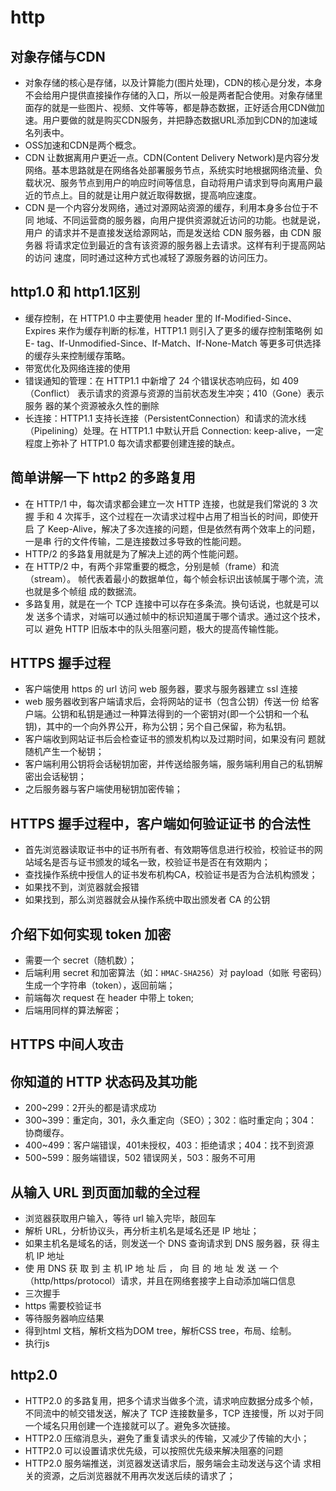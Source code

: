 # http

## 对象存储与CDN
* 对象存储的核心是存储，以及计算能力(图片处理)，CDN的核心是分发，本身不会给用户提供直接操作存储的入口，所以一般是两者配合使用。对象存储里面存的就是一些图片、视频、文件等等，都是静态数据，正好适合用CDN做加速。用户要做的就是购买CDN服务，并把静态数据URL添加到CDN的加速域名列表中。
* OSS加速和CDN是两个概念。
* CDN 让数据离用户更近一点。CDN(Content Delivery Network)是内容分发网络。基本思路就是在网络各处部署服务节点，系统实时地根据网络流量、负载状况、服务节点到用户的响应时间等信息，自动将用户请求到导向离用户最近的节点上。目的就是让用户就近取得数据，提高响应速度。
* CDN 是一个内容分发网络，通过对源网站资源的缓存，利用本身多台位于不同 地域、不同运营商的服务器，向用户提供资源就近访问的功能。也就是说，用户 的请求并不是直接发送给源网站，而是发送给 CDN 服务器，由 CDN 服务器 将请求定位到最近的含有该资源的服务器上去请求。这样有利于提高网站的访问 速度，同时通过这种方式也减轻了源服务器的访问压力。

## http1.0 和 http1.1区别
* 缓存控制，在 HTTP1.0 中主要使用 header 里的 If-Modified-Since、 Expires 来作为缓存判断的标准，HTTP1.1 则引入了更多的缓存控制策略例 如 E- tag、If-Unmodified-Since、If-Match、If-None-Match 等更多可供选择 的缓存头来控制缓存策略。
* 带宽优化及网络连接的使用
* 错误通知的管理：在 HTTP1.1 中新增了 24 个错误状态响应码，如 409 （Conflict） 表示请求的资源与资源的当前状态发生冲突；410（Gone）表示服务 器的某个资源被永久性的删除
* 长连接：HTTP1.1 支持长连接（PersistentConnection）和请求的流水线 （Pipelining）处理。在 HTTP1.1 中默认开启 Connection: keep-alive，一定程度上弥补了 HTTP1.0 每次请求都要创建连接的缺点。

## 简单讲解一下 http2 的多路复用
* 在 HTTP/1 中，每次请求都会建立一次 HTTP 连接，也就是我们常说的 3 次握 手和 4 次挥手，这个过程在一次请求过程中占用了相当长的时间，即使开启 了 Keep-Alive，解决了多次连接的问题，但是依然有两个效率上的问题，一是串 行的文件传输，二是连接数过多导致的性能问题。
* HTTP/2 的多路复用就是为了解决上述的两个性能问题。
* 在 HTTP/2 中，有两个非常重要的概念，分别是帧（frame）和流（stream）。 帧代表着最小的数据单位，每个帧会标识出该帧属于哪个流，流也就是多个帧组 成的数据流。
* 多路复用，就是在一个 TCP 连接中可以存在多条流。换句话说，也就是可以发 送多个请求，对端可以通过帧中的标识知道属于哪个请求。通过这个技术，可以 避免 HTTP 旧版本中的队头阻塞问题，极大的提高传输性能。

## HTTPS 握手过程
* 客户端使用 https 的 url 访问 web 服务器，要求与服务器建立 ssl 连接
* web 服务器收到客户端请求后，会将网站的证书（包含公钥）传送一份 给客户端。公钥和私钥是通过一种算法得到的一个密钥对(即一个公钥和一个私钥)，其中的一个向外界公开，称为公钥；另个自己保留，称为私钥。
* 客户端收到网站证书后会检查证书的颁发机构以及过期时间，如果没有问 题就随机产生一个秘钥；
* 客户端利用公钥将会话秘钥加密，并传送给服务端，服务端利用自己的私钥解密出会话秘钥；
* 之后服务器与客户端使用秘钥加密传输；

## HTTPS 握手过程中，客户端如何验证证书 的合法性
* 首先浏览器读取证书中的证书所有者、有效期等信息进行校验，校验证书的网站域名是否与证书颁发的域名一致，校验证书是否在有效期内；
* 查找操作系统中授信人的证书发布机构CA，校验证书是否为合法机构颁发；
* 如果找不到，浏览器就会报错
* 如果找到，那么浏览器就会从操作系统中取出颁发者 CA 的公钥

## 介绍下如何实现 token 加密
* 需要一个 secret（随机数）； 
* 后端利用 secret 和加密算法（如：`HMAC-SHA256`）对 payload（如账 号密码）生成一个字符串（token），返回前端；
* 前端每次 request 在 header 中带上 token; 
* 后端用同样的算法解密；

## HTTPS 中间人攻击

## 你知道的 HTTP 状态码及其功能
* 200~299：2开头的都是请求成功
* 300~399：重定向，301，永久重定向（SEO）；302：临时重定向；304：协商缓存。
* 400~499：客户端错误，401未授权，403：拒绝请求；404：找不到资源
* 500~599：服务端错误，502 错误网关，503：服务不可用

## 从输入 URL 到页面加载的全过程
* 浏览器获取用户输入，等待 url 输入完毕，敲回车
* 解析 URL，分析协议头，再分析主机名是域名还是 IP 地址；
* 如果主机名是域名的话，则发送一个 DNS 查询请求到 DNS 服务器，获 得主机 IP 地址
* 使 用 DNS 获 取 到 主 机 IP 地 址 后 ， 向 目 的 地 址 发 送 一 个 （http/https/protocol）请求，并且在网络套接字上自动添加端口信息
* 三次握手
* https 需要校验证书
* 等待服务器响应结果
* 得到html 文档，解析文档为DOM tree，解析CSS tree，布局、绘制。
* 执行js

## http2.0
* HTTP2.0 的多路复用，把多个请求当做多个流，请求响应数据分成多个帧，不同流中的帧交错发送，解决了 TCP 连接数量多，TCP 连接慢，所 以对于同一个域名只用创建一个连接就可以了。避免多次链接。
* HTTP2.0 压缩消息头，避免了重复请求头的传输，又减少了传输的大小；
* HTTP2.0 可以设置请求优先级，可以按照优先级来解决阻塞的问题
* HTTP2.0 服务端推送，浏览器发送请求后，服务端会主动发送与这个请 求相关的资源，之后浏览器就不用再次发送后续的请求了；

